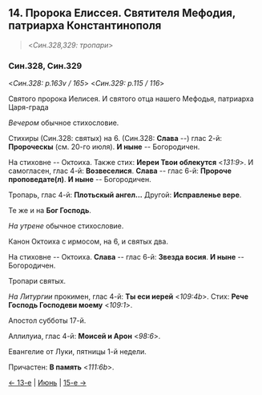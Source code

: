
## 14. Пророка Елиссея. Святителя Мефодия, патриарха Константинополя

> <*Син.328,329: тропари*>

### Син.328, Син.329

<*Син.328: p.163v / 165*>
<*Син.329: p.115 / 116*>

Святого пророка Иелисея. И святого отца нашего Мефодья, патриарха Царя-града

*Вечером* обычное стихословие. 

Стихиры (Син.328: святых) на 6.
(Син.328: **Слава** --) глас 2-й: **Пророческы** (см. 20-го июля).
**И ныне** -- Богородичен. 

На стиховне -- Октоиха. 
Также стих: **Иереи Твои облекутся** <*131:9*>. 
И самогласен, глас 4-й: **Возвеселися**. 
**Слава** -- глас 6-й: **Пророче проповедате(л)**.
**И ныне** -- Богородичен. 

Тропарь, глас 4-й: **Плотьскый ангел...**
Другой: **Исправленье вере**.

Те же и на **Бог Господь**. 

*На утрене* обычное стихословие. 

Канон Октоиха с ирмосом, на 6, и святых два. 

На стиховне -- Октоиха. 
**Слава** -- глас 6-й: **Звезда восия**. 
**И ныне** -- Богородичен. 

Тропари святых. 

*На Литургии* прокимен, глас 4-й: **Ты еси иерей** <*109:4b*>. 
Стих: **Рече Господь Господеви моему** <*109:1*>. 

Апостол субботы 17-й. 

Аллилуиа, глас 4-й: **Моисей и Арон** <*98:6*>.

Евангелие от Луки, пятницы 1-й недели. 

Причастен: **В память** <*111:6b*>.

[← 13-е](06_13_SAB.ru.md) | [Июнь](README.md#14-й) | [15-е →](06_15_SAB.ru.md)
